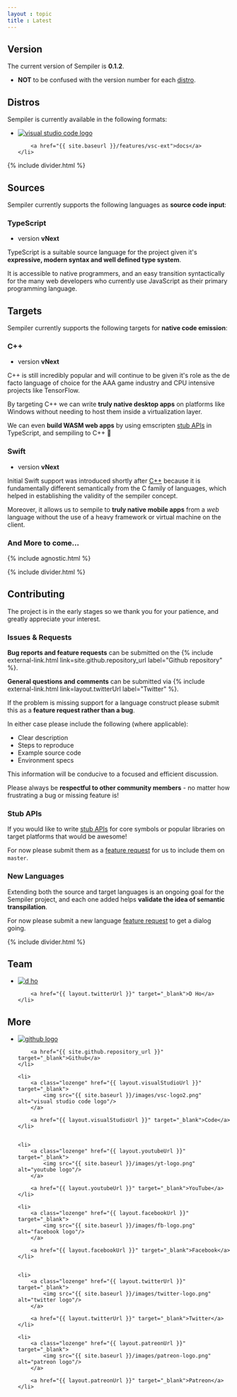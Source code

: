 ```yaml
---
layout : topic
title : Latest
---
```


## <a name="version"></a>Version

The current version of Sempiler is **0.1.2**.

- **NOT** to be confused with the version number for each [distro](#distros).

## <a name="distros"></a>Distros

Sempiler is currently available in the following formats:

<ul class="media-list">
    <li>
        <a class="lozenge" href="{{ layout.visualStudioUrl }}">
            <img src="{{ site.baseurl }}/images/vsc-logo2.png" alt="visual studio code logo"/>
        </a>

        <a href="{{ site.baseurl }}/features/vsc-ext">docs</a>
    </li>
</ul>

{% include divider.html %}

## <a name="sources"></a>Sources

Sempiler currently supports the following languages as **source code input**:

### <a name="typescript"></a>TypeScript

<ul class='feature-meta lozenge left-align bottom-gutter'>
    <li>version <strong>vNext</strong></li>
</ul>

TypeScript is a suitable source language for the project given it's **expressive, modern syntax and well defined type system**. 

It is accessible to native programmers, and an easy transition syntactically for the many web developers who currently use JavaScript as their primary programming language.

## <a name="targets"></a>Targets

Sempiler currently supports the following targets for **native code emission**:

### <a name="c++"></a>C++
<ul class='feature-meta lozenge left-align bottom-gutter'>
    <li>version <strong>vNext</strong></li>
</ul>

C++ is still incredibly popular and will continue to be given it's role as the de facto language of choice for the AAA game industry and CPU intensive projects like TensorFlow.

By targeting C++ we can write **truly native desktop apps** on platforms like Windows without needing to host them inside a virtualization layer.

We can even **build WASM web apps** by using emscripten [stub APIs](stub-apis) in TypeScript, and sempiling to C++ 🤖

### <a name="Swift"></a>Swift
<ul class='feature-meta lozenge left-align bottom-gutter'>
    <li>version <strong>vNext</strong></li>
</ul>

Initial Swift support was introduced shortly after [C++](#c++) because it is fundamentally different semantically from the C family of languages, which helped in establishing the validity of the sempiler concept.

Moreover, it allows us to sempile to **truly native mobile apps** from a *web* language without the use of a heavy framework or virtual machine on the client.

### And More to come...


{% include agnostic.html %}

{% include divider.html %}

## <a name="contributing"></a>Contributing

The project is in the early stages so we thank you for your patience, and greatly appreciate your interest. 

### <a name="issues-and-requests"></a>Issues & Requests

**Bug reports and feature requests** can be submitted on the {% include external-link.html link=site.github.repository_url label="Github repository" %}. 

**General questions and comments** can be submitted via {% include external-link.html link=layout.twitterUrl label="Twitter" %}.

If the problem is missing support for a language construct please submit this as a **feature request rather than a bug**.


In either case please include the following (where applicable):
- Clear description
- Steps to reproduce
- Example source code
- Environment specs

This information will be conducive to a focused and efficient discussion.

Please always be **respectful to other community members** - no matter how frustrating a bug or missing feature is!

### <a name="stub-apis"></a>Stub APIs

If you would like to write [stub APIs](stub-apis) for core symbols or popular libraries on target platforms that would be awesome! 

For now please submit them as a [feature request](#issues-and-requests) for us to include them on `master`. 

### <a name="new-languages"></a>New Languages

Extending both the source and target languages is an ongoing goal for the Sempiler project, and each one added helps **validate the idea of semantic transpilation**.

For now please submit a new language [feature request](#issues-and-requests) to get a dialog going.


{% include divider.html %}

## <a name="team"></a>Team

<ul class="media-list">
    <li>
        <a class="lozenge" href="{{ layout.twitterUrl }}" target="_blank">
            <img src="{{ site.baseurl }}/images/dho.png" alt="d ho"/>
        </a>

        <a href="{{ layout.twitterUrl }}" target="_blank">D Ho</a>
    </li>
</ul>


## <a name="more"></a>More



<ul class="media-list">
    <li>
        <a class="lozenge" href="{{ site.github.repository_url }}" target="_blank">
            <img src="{{ site.baseurl }}/images/github-logo2.png" alt="github logo"/>
        </a>

        <a href="{{ site.github.repository_url }}" target="_blank">Github</a>
    </li>    
    
    <li>
        <a class="lozenge" href="{{ layout.visualStudioUrl }}" target="_blank">
            <img src="{{ site.baseurl }}/images/vsc-logo2.png" alt="visual studio code logo"/>
        </a>

        <a href="{{ layout.visualStudioUrl }}" target="_blank">Code</a>
    </li>


    <li>
        <a class="lozenge" href="{{ layout.youtubeUrl }}" target="_blank">
            <img src="{{ site.baseurl }}/images/yt-logo.png" alt="youtube logo"/>
        </a>

        <a href="{{ layout.youtubeUrl }}" target="_blank">YouTube</a>
    </li>

    <li>
        <a class="lozenge" href="{{ layout.facebookUrl }}" target="_blank">
            <img src="{{ site.baseurl }}/images/fb-logo.png" alt="facebook logo"/>
        </a>

        <a href="{{ layout.facebookUrl }}" target="_blank">Facebook</a>
    </li>
    
    
    <li>
        <a class="lozenge" href="{{ layout.twitterUrl }}" target="_blank">
            <img src="{{ site.baseurl }}/images/twitter-logo.png" alt="twitter logo"/>
        </a>

        <a href="{{ layout.twitterUrl }}" target="_blank">Twitter</a>
    </li>

    <li>
        <a class="lozenge" href="{{ layout.patreonUrl }}" target="_blank">
            <img src="{{ site.baseurl }}/images/patreon-logo.png" alt="patreon logo"/>
        </a>

        <a href="{{ layout.patreonUrl }}" target="_blank">Patreon</a>
    </li>
</ul>